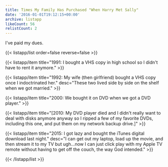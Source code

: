 ```yaml
---
title: Times My Family Has Purchased "When Harry Met Sally"
date: '2016-01-01T19:12:15+00:00'
archive: listapp
likeCount: 56
relistCount: 2
---
```


I've paid my dues.

<!--more-->

{{< listapp/list order=false reverse=false >}}

   {{< listapp/item title="1991: I bought a VHS copy in high school so I didn't have to rent it anymore." >}}

   {{< listapp/item title="1992: My wife (then girlfriend) bought a VHS copy once I indoctrinated her."
      desc="These two lived side by side on the shelf when we got married." >}}

   {{< listapp/item title="2000: We bought it on DVD when we got a DVD player." >}}

   {{< listapp/item title="[2010: My DVD player died and I didn't really want to deal with disks anymore anyway so I ripped a few of my favorite DVDs, including this one, and put them on my network backup drive.]" >}}

   {{< listapp/item title="2015: I got lazy and bought the iTunes digital download last night."
      desc="I can get out my laptop, load up the movie, and then stream it to my TV but ugh...now I can just click play with my Apple TV remote without having to get off the couch, the way God intended." >}}

{{< /listapp/list >}}
